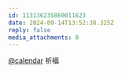 ```yaml
---
id: 113136235860011623
date: 2024-09-14T13:52:38.325Z
reply: false
media_attachments: 0
---
```


[@calendar](https://darkwitch.net/@calendar) 祈福

